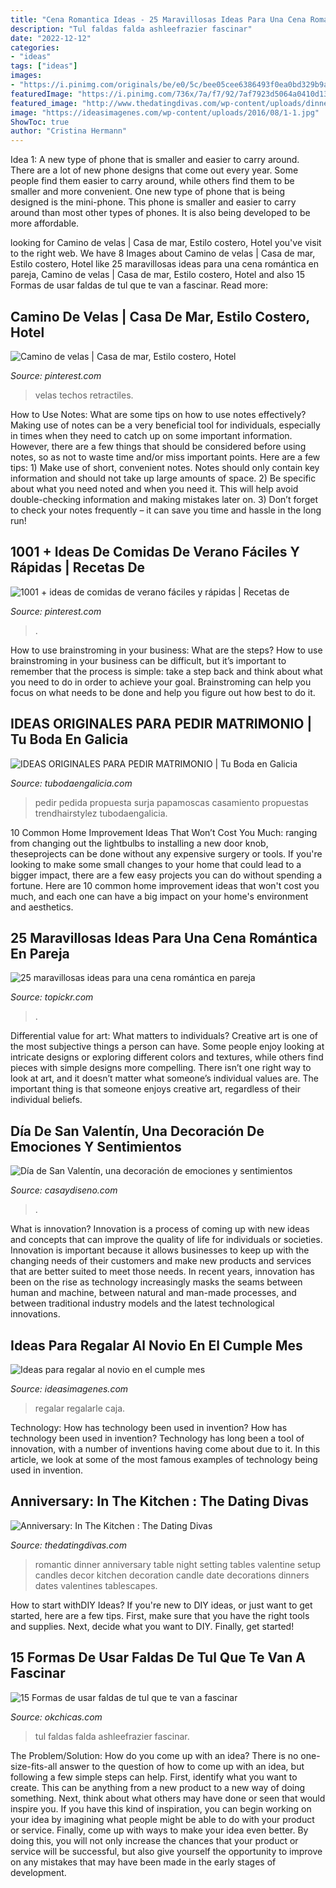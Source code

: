 ```yaml
---
title: "Cena Romantica Ideas - 25 Maravillosas Ideas Para Una Cena Romántica En Pareja"
description: "Tul faldas falda ashleefrazier fascinar"
date: "2022-12-12"
categories:
- "ideas"
tags: ["ideas"]
images:
- "https://i.pinimg.com/originals/be/e0/5c/bee05cee6386493f0ea0bd329b9a698e.jpg"
featuredImage: "https://i.pinimg.com/736x/7a/f7/92/7af7923d5064a0410d13853602ed4589--la-florida-romantic-dinners.jpg"
featured_image: "http://www.thedatingdivas.com/wp-content/uploads/dinner-set-up.jpg"
image: "https://ideasimagenes.com/wp-content/uploads/2016/08/1-1.jpg"
ShowToc: true
author: "Cristina Hermann"
---
```



Idea 1: A new type of phone that is smaller and easier to carry around.
There are a lot of new phone designs that come out every year. Some people find them easier to carry around, while others find them to be smaller and more convenient. One new type of phone that is being designed is the mini-phone. This phone is smaller and easier to carry around than most other types of phones. It is also being developed to be more affordable.

	

		
looking for Camino de velas | Casa de mar, Estilo costero, Hotel you've visit to the right web. We have 8 Images about Camino de velas | Casa de mar, Estilo costero, Hotel like 25 maravillosas ideas para una cena romántica en pareja, Camino de velas | Casa de mar, Estilo costero, Hotel and also 15 Formas de usar faldas de tul que te van a fascinar. Read more:
		
    
## Camino De Velas | Casa De Mar, Estilo Costero, Hotel

<img loading=lazy src="https://i.pinimg.com/736x/7a/f7/92/7af7923d5064a0410d13853602ed4589--la-florida-romantic-dinners.jpg" onerror="this.onerror=null;this.src='https://tse2.mm.bing.net/th?id=OIP.2OMdFDZZkyzvzxRuVp0WIAEsDF&amp;pid=15.1';" alt="Camino de velas | Casa de mar, Estilo costero, Hotel">

_Source: pinterest.com_

>velas techos retractiles. 

	

How to Use Notes: What are some tips on how to use notes effectively?
Making use of notes can be a very beneficial tool for individuals, especially in times when they need to catch up on some important information. However, there are a few things that should be considered before using notes, so as not to waste time and/or miss important points. Here are a few tips: 1) Make use of short, convenient notes. Notes should only contain key information and should not take up large amounts of space. 2) Be specific about what you need noted and when you need it. This will help avoid double-checking information and making mistakes later on. 3) Don’t forget to check your notes frequently – it can save you time and hassle in the long run!

    
## 1001 + Ideas De Comidas De Verano Fáciles Y Rápidas | Recetas De

<img loading=lazy src="https://i.pinimg.com/originals/be/e0/5c/bee05cee6386493f0ea0bd329b9a698e.jpg" onerror="this.onerror=null;this.src='https://tse3.mm.bing.net/th?id=OIP.9AeGjJUdMz8r6DMxvs7ecwHaLH&amp;pid=15.1';" alt="1001 + ideas de comidas de verano fáciles y rápidas | Recetas de">

_Source: pinterest.com_

>. 

	

How to use brainstroming in your business: What are the steps?
How to use brainstroming in your business can be difficult, but it’s important to remember that the process is simple: take a step back and think about what you need to do in order to achieve your goal. Brainstroming can help you focus on what needs to be done and help you figure out how best to do it.

    
## IDEAS ORIGINALES PARA PEDIR MATRIMONIO | Tu Boda En Galicia

<img loading=lazy src="https://www.tubodaengalicia.com/wp-content/uploads/2014/10/papamoscas.jpg" onerror="this.onerror=null;this.src='https://tse1.mm.bing.net/th?id=OIP.X7NMok1jiGdys-hfsFdurAHaE8&amp;pid=15.1';" alt="IDEAS ORIGINALES PARA PEDIR MATRIMONIO | Tu Boda en Galicia">

_Source: tubodaengalicia.com_

>pedir pedida propuesta surja papamoscas casamiento propuestas trendhairstylez tubodaengalicia. 

	

10 Common Home Improvement Ideas That Won’t Cost You Much: ranging from changing out the lightbulbs to installing a new door knob, theseprojects can be done without any expensive surgery or tools.
If you're looking to make some small changes to your home that could lead to a bigger impact, there are a few easy projects you can do without spending a fortune. Here are 10 common home improvement ideas that won't cost you much, and each one can have a big impact on your home's environment and aesthetics.

    
## 25 Maravillosas Ideas Para Una Cena Romántica En Pareja

<img loading=lazy src="https://topickr.com/img/posteo/thumb/494_cena-romantica-pareja-salida_3773.jpg" onerror="this.onerror=null;this.src='https://tse4.mm.bing.net/th?id=OIP.kC0akp5e2WMcLCjZuUEt4gHaDX&amp;pid=15.1';" alt="25 maravillosas ideas para una cena romántica en pareja">

_Source: topickr.com_

>. 

	

Differential value for art: What matters to individuals?
Creative art is one of the most subjective things a person can have. Some people enjoy looking at intricate designs or exploring different colors and textures, while others find pieces with simple designs more compelling. There isn’t one right way to look at art, and it doesn’t matter what someone’s individual values are. The important thing is that someone enjoys creative art, regardless of their individual beliefs.

    
## Día De San Valentín, Una Decoración De Emociones Y Sentimientos

<img loading=lazy src="https://casaydiseno.com/wp-content/uploads/2017/01/dia-de-san-valentin-decorar.jpg" onerror="this.onerror=null;this.src='https://tse1.mm.bing.net/th?id=OIP.QgByNbjJBUPgBmVIWOA-VQHaDu&amp;pid=15.1';" alt="Día de San Valentín, una decoración de emociones y sentimientos">

_Source: casaydiseno.com_

>. 

	

What is innovation?
Innovation is a process of coming up with new ideas and concepts that can improve the quality of life for individuals or societies. Innovation is important because it allows businesses to keep up with the changing needs of their customers and make new products and services that are better suited to meet those needs. In recent years, innovation has been on the rise as technology increasingly masks the seams between human and machine, between natural and man-made processes, and between traditional industry models and the latest technological innovations.

    
## Ideas Para Regalar Al Novio En El Cumple Mes

<img loading=lazy src="https://ideasimagenes.com/wp-content/uploads/2016/08/1-1.jpg" onerror="this.onerror=null;this.src='https://tse2.mm.bing.net/th?id=OIP.HIiz0ITJh1Utj-eirgKfFgHaKM&amp;pid=15.1';" alt="Ideas para regalar al novio en el cumple mes">

_Source: ideasimagenes.com_

>regalar regalarle caja. 

	

Technology: How has technology been used in invention?
How has technology been used in invention? Technology has long been a tool of innovation, with a number of inventions having come about due to it. In this article, we look at some of the most famous examples of technology being used in invention.

    
## Anniversary: In The Kitchen : The Dating Divas

<img loading=lazy src="http://www.thedatingdivas.com/wp-content/uploads/dinner-set-up.jpg" onerror="this.onerror=null;this.src='https://tse1.mm.bing.net/th?id=OIP.ZjRh_Wd3lH1X-vrxDEqa7AHaFS&amp;pid=15.1';" alt="Anniversary: In The Kitchen : The Dating Divas">

_Source: thedatingdivas.com_

>romantic dinner anniversary table night setting tables valentine setup candles decor kitchen decoration candle date decorations dinners dates valentines tablescapes. 

	

How to start withDIY Ideas?
If you're new to DIY ideas, or just want to get started, here are a few tips. First, make sure that you have the right tools and supplies. Next, decide what you want to DIY. Finally, get started!

    
## 15 Formas De Usar Faldas De Tul Que Te Van A Fascinar

<img loading=lazy src="https://www.okchicas.com/wp-content/uploads/2020/08/Falda-10.jpg" onerror="this.onerror=null;this.src='https://tse4.mm.bing.net/th?id=OIP.3fIqWesGwHTQaHm9IjZB_QHaLH&amp;pid=15.1';" alt="15 Formas de usar faldas de tul que te van a fascinar">

_Source: okchicas.com_

>tul faldas falda ashleefrazier fascinar. 

	

The Problem/Solution: How do you come up with an idea?
There is no one-size-fits-all answer to the question of how to come up with an idea, but following a few simple steps can help. First, identify what you want to create. This can be anything from a new product to a new way of doing something. Next, think about what others may have done or seen that would inspire you. If you have this kind of inspiration, you can begin working on your idea by imagining what people might be able to do with your product or service. Finally, come up with ways to make your idea even better. By doing this, you will not only increase the chances that your product or service will be successful, but also give yourself the opportunity to improve on any mistakes that may have been made in the early stages of development.

